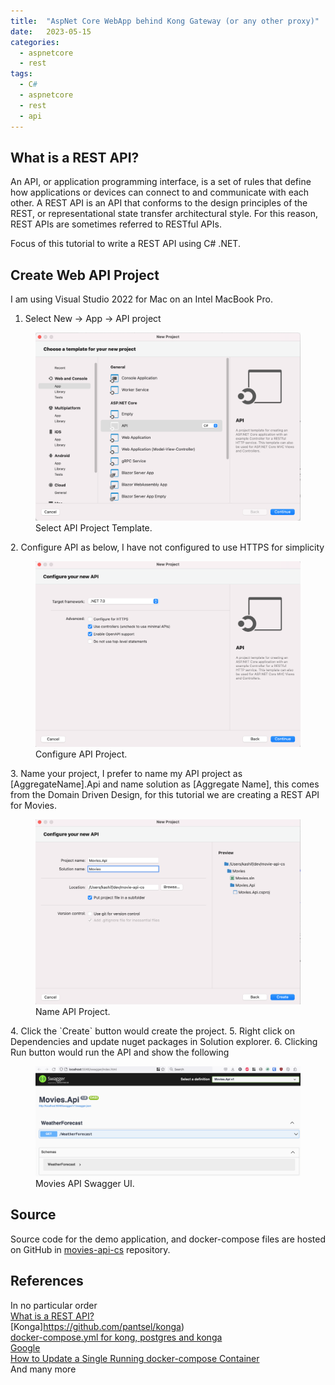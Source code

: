 ```yaml
---
title:  "AspNet Core WebApp behind Kong Gateway (or any other proxy)"
date:   2023-05-15
categories:
  - aspnetcore
  - rest
tags:
  - C#
  - aspnetcore
  - rest
  - api
---
```


## What is a REST API?
An API, or application programming interface, is a set of rules that define how applications or devices can connect to and communicate with each other. A REST API is an API that conforms to the design principles of the REST, or representational state transfer architectural style. For this reason, REST APIs are sometimes referred to RESTful APIs.  

Focus of this tutorial to write a REST API using C# .NET.

## Create Web API Project
I am using Visual Studio 2022 for Mac on an Intel MacBook Pro.
1. Select New -> App -> API project
<figure>
  <a href="/assets/images/2023-05-15/001-select-template.png"><img src="/assets/images/2023-05-15/001-select-template.png"></a>
  <figcaption>Select API Project Template.</figcaption>
</figure>
2. Configure API as below, I have not configured to use HTTPS for simplicity
<figure>
  <a href="/assets/images/2023-05-15/002-configure-api.png"><img src="/assets/images/2023-05-15/002-configure-api.png"></a>
  <figcaption>Configure API Project.</figcaption>
</figure>
3. Name your project, I prefer to name my API project as [AggregateName].Api and name solution as [Aggregate Name], this comes from the Domain Driven Design, for this tutorial we are creating a REST API for Movies.
<figure>
  <a href="/assets/images/2023-05-15/003-name-project.png"><img src="/assets/images/2023-05-15/003-name-project.png"></a>
  <figcaption>Name API Project.</figcaption>
</figure>
4. Click the `Create` button would create the project.
5. Right click on Dependencies and update nuget packages in Solution explorer.
6. Clicking Run button would run the API and show the following
<figure>
  <a href="/assets/images/2023-05-15/004-swagger-ui.png"><img src="/assets/images/2023-05-15/004-swagger-ui.png"></a>
  <figcaption>Movies API Swagger UI.</figcaption>
</figure>


## Source
Source code for the demo application, and docker-compose files are hosted on GitHub in [movies-api-cs](https://github.com/kashifsoofi/movies-api-cs) repository.  

## References
In no particular order  
[What is a REST API?](https://www.ibm.com/topics/rest-apis)  
[Konga]https://github.com/pantsel/konga)  
[docker-compose.yml for kong, postgres and konga](https://gist.github.com/pantsel/73d949774bd8e917bfd3d9745d71febf)  
[Google](https://www.google.com)  
[How to Update a Single Running docker-compose Container](https://staxmanade.com/2016/09/how-to-update-a-single-running-docker-compose-container/)  
And many more